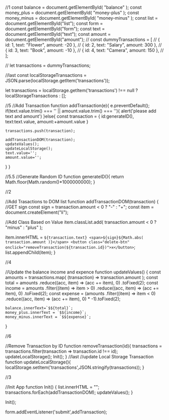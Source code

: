 //1
const balance = document.getElementById(
  "balance"
);
const money_plus = document.getElementById(
  "money-plus"
);
const money_minus = document.getElementById(
  "money-minus"
);
const list = document.getElementById("list");
const form = document.getElementById("form");
const text = document.getElementById("text");
const amount = document.getElementById("amount");
// const dummyTransactions = [
//   { id: 1, text: "Flower", amount: -20 },
//   { id: 2, text: "Salary", amount: 300 },
//   { id: 3, text: "Book", amount: -10 },
//   { id: 4, text: "Camera", amount: 150 },
// ];

// let transactions = dummyTransactions;

//last 
const localStorageTransactions = JSON.parse(localStorage.getItem('transactions'));

let transactions = localStorage.getItem('transactions') !== null ? localStorageTransactions : [];

//5
//Add Transaction
function addTransaction(e){
  e.preventDefault();
  if(text.value.trim() === '' || amount.value.trim() === ''){
    alert('please add text and amount')
  }else{
    const transaction = {
      id:generateID(),
      text:text.value,
      amount:+amount.value
    }

    transactions.push(transaction);

    addTransactionDOM(transaction);
    updateValues();
    updateLocalStorage();
    text.value='';
    amount.value='';
  }
}


//5.5
//Generate Random ID
function generateID(){
  return Math.floor(Math.random()*1000000000);
}

//2

//Add Trasactions to DOM list
function addTransactionDOM(transaction) {
  //GET sign
  const sign = transaction.amount < 0 ? "-" : "+";
  const item = document.createElement("li");

  //Add Class Based on Value
  item.classList.add(
    transaction.amount < 0 ? "minus" : "plus"
  );

  item.innerHTML = `
    ${transaction.text} <span>${sign}${Math.abs(
    transaction.amount
  )}</span>
    <button class="delete-btn" onclick="removeTransaction(${transaction.id})">x</button>
    `;
  list.appendChild(item);
}

//4

//Update the balance income and expence
function updateValues() {
  const amounts = transactions.map(
    (transaction) => transaction.amount
  );
  const total = amounts
    .reduce((acc, item) => (acc += item), 0)
    .toFixed(2);
  const income = amounts
    .filter((item) => item > 0)
    .reduce((acc, item) => (acc += item), 0)
    .toFixed(2);
  const expense =
    (amounts
      .filter((item) => item < 0)
      .reduce((acc, item) => (acc += item), 0) *
    -1).toFixed(2);

    balance.innerText=`$${total}`;
    money_plus.innerText = `$${income}`;
    money_minus.innerText = `$${expense}`;
}


//6 

//Remove Transaction by ID
function removeTransaction(id){
  transactions = transactions.filter(transaction => transaction.id !== id);
  updateLocalStorage();
  Init();
}
//last
//update Local Storage Transaction
function updateLocalStorage(){
  localStorage.setItem('transactions',JSON.stringify(transactions));
}

//3

//Init App
function Init() {
  list.innerHTML = "";
  transactions.forEach(addTransactionDOM);
  updateValues();
}

Init();

form.addEventListener('submit',addTransaction);
